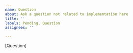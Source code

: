 ```yaml
---
name: Question
about: Ask a question not related to implementation here
title: ''
labels: Pending, Question
assignees: ''

---
```


<!--
🚨 We generally do not answer questions on GitHub. 🚨

Please submit your question to https://stackoverflow.com/questions/tagged/botframework

You can also refer to our support page at https://docs.microsoft.com/en-us/azure/bot-service/bot-service-resources-links-help?view=azure-bot-service-4.0
-->

[Question]
